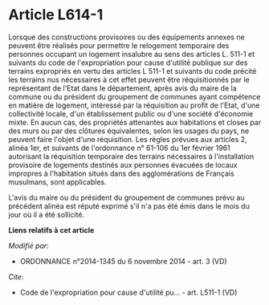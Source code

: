 # Article L614-1

Lorsque des constructions provisoires ou des équipements annexes ne peuvent être réalisés pour permettre le relogement
temporaire des personnes occupant un logement insalubre au sens des articles L. 511-1 et suivants du code de l'expropriation
pour cause d'utilité publique sur des terrains expropriés en vertu des articles L 511-1 et suivants du code précité les
terrains nus nécessaires à cet effet peuvent être réquisitionnés par le représentant de l'Etat dans le département, après
avis du maire de la commune ou du président du groupement de communes ayant compétence en matière de logement, intéressé par
la réquisition au profit de l'Etat, d'une collectivité locale, d'un établissement public ou d'une société d'économie mixte.
En aucun cas, des propriétés attenantes aux habitations et closes par des murs ou par des clôtures équivalentes, selon les
usages du pays, ne peuvent faire l'objet d'une réquisition. Les règles prévues aux articles 2, alinéa 1er, et suivants de
l'ordonnance n° 61-106 du 1er février 1961 autorisant la réquisition temporaire des terrains nécessaires à l'installation
provisoire de logements destinés aux personnes évacuées de locaux impropres à l'habitation situés dans des agglomérations de
Français musulmans, sont applicables. 

L'avis du maire ou du président du groupement de communes prévu au précédent alinéa est réputé exprimé s'il n'a pas été émis
dans le mois du jour où il a été sollicité.

**Liens relatifs à cet article**

_Modifié par_:

  - ORDONNANCE n°2014-1345 du 6 novembre 2014 - art. 3 (VD)

_Cite_:

  - Code de l'expropriation pour cause d'utilité pu... - art. L511-1 (VD)
